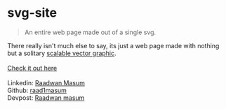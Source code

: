 # svg-site
> An entire web page made out of a single svg.

There really isn't much else to say, its just a web page made with nothing but a solitary [scalable vector graphic](https://en.wikipedia.org/wiki/Scalable_Vector_Graphics).
<br>
<br>
[Check it out here](http://svg-site.raadwan.com/)
<br>
<br>
Linkedin: [Raadwan Masum](https://www.linkedin.com/in/raadwan-masum-9147bb1a5)
<br>
Github: [raad1masum](https://github.com/raad1masum)
<br>
Devpost: [Raadwan masum](https://devpost.com/raad1masum)
